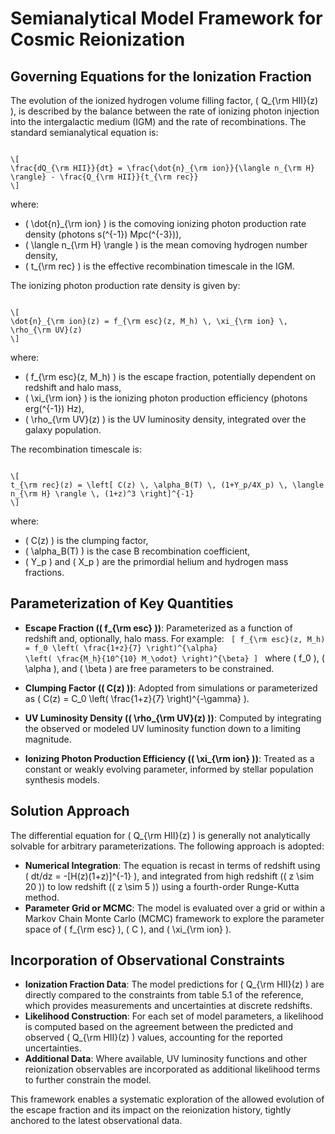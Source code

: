 <!-- filename: cosmic_reionization_framework.md -->
# Semianalytical Model Framework for Cosmic Reionization

## Governing Equations for the Ionization Fraction

The evolution of the ionized hydrogen volume filling factor, \( Q_{\rm HII}(z) \), is described by the balance between the rate of ionizing photon injection into the intergalactic medium (IGM) and the rate of recombinations. The standard semianalytical equation is:

<code>
\[
\frac{dQ_{\rm HII}}{dt} = \frac{\dot{n}_{\rm ion}}{\langle n_{\rm H} \rangle} - \frac{Q_{\rm HII}}{t_{\rm rec}}
\]
</code>

where:
- \( \dot{n}_{\rm ion} \) is the comoving ionizing photon production rate density (photons s\(^{-1}\) Mpc\(^{-3}\)),
- \( \langle n_{\rm H} \rangle \) is the mean comoving hydrogen number density,
- \( t_{\rm rec} \) is the effective recombination timescale in the IGM.

The ionizing photon production rate density is given by:

<code>
\[
\dot{n}_{\rm ion}(z) = f_{\rm esc}(z, M_h) \, \xi_{\rm ion} \, \rho_{\rm UV}(z)
\]
</code>

where:
- \( f_{\rm esc}(z, M_h) \) is the escape fraction, potentially dependent on redshift and halo mass,
- \( \xi_{\rm ion} \) is the ionizing photon production efficiency (photons erg\(^{-1}\) Hz),
- \( \rho_{\rm UV}(z) \) is the UV luminosity density, integrated over the galaxy population.

The recombination timescale is:

<code>
\[
t_{\rm rec}(z) = \left[ C(z) \, \alpha_B(T) \, (1+Y_p/4X_p) \, \langle n_{\rm H} \rangle \, (1+z)^3 \right]^{-1}
\]
</code>

where:
- \( C(z) \) is the clumping factor,
- \( \alpha_B(T) \) is the case B recombination coefficient,
- \( Y_p \) and \( X_p \) are the primordial helium and hydrogen mass fractions.

## Parameterization of Key Quantities

- **Escape Fraction (\( f_{\rm esc} \))**: Parameterized as a function of redshift and, optionally, halo mass. For example:
  <code>
  \[
  f_{\rm esc}(z, M_h) = f_0 \left( \frac{1+z}{7} \right)^{\alpha} \left( \frac{M_h}{10^{10} M_\odot} \right)^{\beta}
  \]
  </code>
  where \( f_0 \), \( \alpha \), and \( \beta \) are free parameters to be constrained.

- **Clumping Factor (\( C(z) \))**: Adopted from simulations or parameterized as \( C(z) = C_0 \left( \frac{1+z}{7} \right)^{-\gamma} \).

- **UV Luminosity Density (\( \rho_{\rm UV}(z) \))**: Computed by integrating the observed or modeled UV luminosity function down to a limiting magnitude.

- **Ionizing Photon Production Efficiency (\( \xi_{\rm ion} \))**: Treated as a constant or weakly evolving parameter, informed by stellar population synthesis models.

## Solution Approach

The differential equation for \( Q_{\rm HII}(z) \) is generally not analytically solvable for arbitrary parameterizations. The following approach is adopted:

- **Numerical Integration**: The equation is recast in terms of redshift using \( dt/dz = -[H(z)(1+z)]^{-1} \), and integrated from high redshift (\( z \sim 20 \)) to low redshift (\( z \sim 5 \)) using a fourth-order Runge-Kutta method.
- **Parameter Grid or MCMC**: The model is evaluated over a grid or within a Markov Chain Monte Carlo (MCMC) framework to explore the parameter space of \( f_{\rm esc} \), \( C \), and \( \xi_{\rm ion} \).

## Incorporation of Observational Constraints

- **Ionization Fraction Data**: The model predictions for \( Q_{\rm HII}(z) \) are directly compared to the constraints from table 5.1 of the reference, which provides measurements and uncertainties at discrete redshifts.
- **Likelihood Construction**: For each set of model parameters, a likelihood is computed based on the agreement between the predicted and observed \( Q_{\rm HII}(z) \) values, accounting for the reported uncertainties.
- **Additional Data**: Where available, UV luminosity functions and other reionization observables are incorporated as additional likelihood terms to further constrain the model.

This framework enables a systematic exploration of the allowed evolution of the escape fraction and its impact on the reionization history, tightly anchored to the latest observational data.